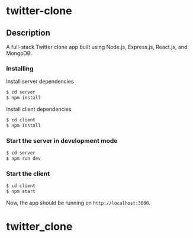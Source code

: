 # twitter-clone

## Description

A full-stack Twitter clone app built using Node.js, Express.js, React.js, and MongoDB.

### Installing

Install server dependencies

```bash
$ cd server
$ npm install
```

Install client dependencies

```bash
$ cd client
$ npm install
```

### Start the server in development mode

```bash
$ cd server
$ npm run dev
```

### Start the client

```bash
$ cd client
$ npm start
```

Now, the app should be running on `http://localhost:3000`.

# twitter_clone
